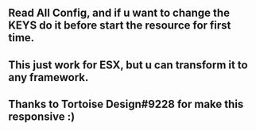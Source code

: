## Read All Config, and if u want to change the KEYS do it before start the resource for first time.

## This just work for ESX, but u can transform it to any framework.

## Thanks to Tortoise Design#9228 for make this responsive :)
